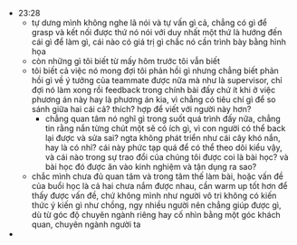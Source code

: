 - 23:28
	- tự dưng mình không nghe lã nói và tự vấn gì cả, chẳng có gì để grasp và kết nối được thứ nó nói với duy nhất một thứ là hướng đến cái gì để làm gì, cái nào có giá trị gì  chắc nó cần trình bày bằng hình họa
	- còn những gì tôi biết từ mấy hôm trước tôi vẫn biết
	- tôi biết cả việc nó mong đợi tôi phản hồi gì nhưng chẳng biết phản hồi gì về ý tưởng của teammate được nữa mà như là supervisor, chỉ đợi nó làm xong rồi feedback trong chính bài đấy chứ ít khi ở việc phương án này hay là phương án kia, vì chẳng có tiêu chí gì để so sánh giữa hai cái cả? thích? hợp để viết với người này hơn?
		- chẳng quan tâm nó nghĩ gì trong suốt quá trình đấy nữa, chẳng tin rằng nắn từng chút một sẽ có ích gì, vì con người có thể back lại được và sửa sai? ngta không phát triển như cái cây khó nắn, hay là có nhỉ? cái này phức tạp quá để có thể theo dõi kiểu vậy, và cái nào trong sự trao đổi của chúng tôi được coi là bài học? và bài học đó được ăn vào kinh nghiệm và tận dụng ra sao?
	- chắc mình chưa đủ quan tâm và trong tâm thế làm bài, hoặc vấn đề của buổi học là cả hai chưa nắm được nhau, cần warm up tốt hơn để thấy được vấn đề, chứ không mình như người vô tri không có kiến thức ý kiến gì như chồng, ngy nhiều người nên chẳng giúp được gì, dù từ góc độ chuyên ngành riêng hay cố nhìn bằng một góc khách quan, chuyên ngành người ta
-